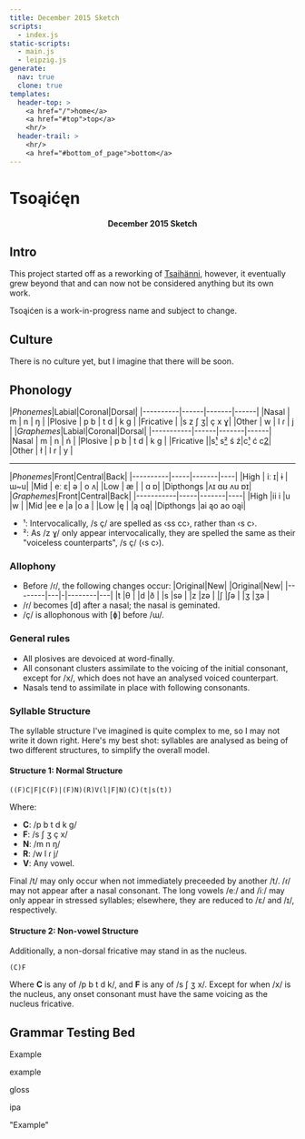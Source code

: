 ```yaml
---
title: December 2015 Sketch
scripts:
  - index.js
static-scripts:
  - main.js
  - leipzig.js
generate:
  nav: true
  clone: true
templates:
  header-top: >
    <a href="/">home</a>
    <a href="#top">top</a>
    <hr/>
  header-trail: >
    <hr/>
    <a href="#bottom_of_page">bottom</a>
---
```

# <a name="top">Tsoąićęn</a>
<strong style="display:block;text-align:center">December 2015 Sketch</strong>

<div id="nav"></div>

## Intro

This project started off as a reworking of [Tsaihänni](/conlang/sketches/2015/november/), however, it eventually grew beyond that and can now not be considered anything but its own work.

Tsoąićen is a work-in-progress name and subject to change.

## Culture

There is no culture yet, but I imagine that there will be soon.

## Phonology
<clone class="tb-center row-headers tb-pair"></clone>
|*Phonemes*|Labial|Coronal|Dorsal|
|----------|------|-------|------|
|Nasal     | m    | n     | ŋ    |
|Plosive   | p b  | t d   | k g  |
|Fricative |      |s z ʃ ʒ| ç x ɣ|
|Other     | w    | l ɾ   | j    |
<clone class="tb-center row-headers tb-pair"></clone>
|*Graphemes*|Labial|Coronal|Dorsal|
|-----------|------|-------|------|
|Nasal      | m    | n     | ń    |
|Plosive    | p b  | t d   | k g  |
|Fricative  ||s[¹](#phon-footnote-1) s[²](#phon-footnote-2) ś ź|c[¹](#phon-footnote-1) ć c[2](#phon-footnote-²)|
|Other      | ł    | l r   | y    |

---
<clone class="tb-center row-headers tb-pair"></clone>
|*Phonemes*|Front|Central|Back|
|----------|-----|-------|----|
|High      | iː ɪ| ɨ     | ɯ~u|
|Mid       | eː ɛ| ə     | o ʌ|
|Low       | æ   |       | ɑ ɒ|
|Dipthongs |<clone-p colspan=3/></clone-p>ʌɪ ɑʊ ʌu ɒɪ|
<clone class="tb-center row-headers tb-pair"></clone>
|*Graphemes*|Front|Central|Back|
|-----------|-----|-------|----|
|High       |ii i |u      |w   |
|Mid        |ee e |a      |o a |
|Low        |ę    |       |ą oą|
|Dipthongs  |<clone-p colspan=3/></clone-p>ai ąo ao oąi|

- <a name="phon-footnote-1">¹</a>: Intervocalically, /s ç/ are spelled as &lsaquo;ss cc&rsaquo;, rather than &lsaquo;s c&rsaquo;.
- <a name="phon-footnote-2">²</a>: As /z ɣ/ only appear intervocalically, they are spelled the same as their "voiceless counterparts", /s ç/ (&lsaquo;s c&rsaquo;).

### Allophony

- Before /ɾ/, the following changes occur:
  |Original|New| |Original|New|
  |--------|---|-|--------|---|
  |t       |θ  | |d       |ð  |
  |s       |sə | |z       |zə |
  |ʃ       |ʃə | |ʒ       |ʒə |
- /ɾ/ becomes [d] after a nasal; the nasal is geminated.
- /ç/ is allophonous with [ɸ] before /ɯ/.

### General rules

- All plosives are devoiced at word-finally.
- All consonant clusters assimilate to the voicing of the initial consonant, except for /x/, which does not have an analysed voiced counterpart.
- Nasals tend to assimilate in place with following consonants.

### Syllable Structure

The syllable structure I've imagined is quite complex to me, so I may not write it down right. Here's my best shot: syllables are analysed as being of two different structures, to simplify the overall model.

#### Structure 1: Normal Structure

    ((F)C|F|C(F)|(F)N)(R)V(l|F|N)(C)(t|s(t))
    
Where:

 - __C__: /p b t d k g/
 - __F__: /s ʃ ʒ ç x/
 - __N__: /m n ŋ/
 - __R__: /w l ɾ j/
 - __V__: Any vowel.

Final /t/ may only occur when not immediately preceeded by another /t/. /ɾ/ may not appear after a nasal consonant. The long vowels /eː/ and /iː/ may only appear in stressed syllables; elsewhere, they are reduced to /ɛ/ and /ɪ/, respectively.

#### Structure 2: Non-vowel Structure

Additionally, a non-dorsal fricative may stand in as the nucleus.

    (C)F

Where __C__ is any of /p b t d k/, and __F__ is any of /s ʃ ʒ x/. Except for when /x/ is the nucleus, any onset consonant must have the same voicing as the nucleus fricative.

<!--### Isochrony and Prosody

Isochrony and prosody vary between casual and formal speech: the more casual the language, the more stress-timed and lyrical it becomes; on the other hand, formal speaking is generally more syllable-timed, with a flatter intonation.

In formal speaking, the intonation is generally flat, as stated above. There are, however, several spots where that differs: at the beginning of a minor group, the intonation falls to the baseline pitch; at the end of a major group the intonation falls from the baseline pitch downward.
However, in interrogative sentences, major groups instead end on a rising intonation. Emphasized terms have a higher intonation that the baseline as well. There are additional rules, but I don't know enough to write them down properly. Assume they follow GenAm elsewhere.-->

## Grammar Testing Bed

<div data-gloss>
  <p>Example</p>
  <p>example</p>
  <p>gloss</p>
  <p>ipa</p>
  <p>"Example"</p>
</div>

<a name="bottom_of_page"></a>